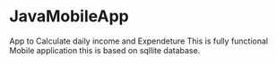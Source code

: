 # JavaMobileApp
App to Calculate daily income and Expendeture
This is fully functional Mobile application
this is based on sqllite database.
